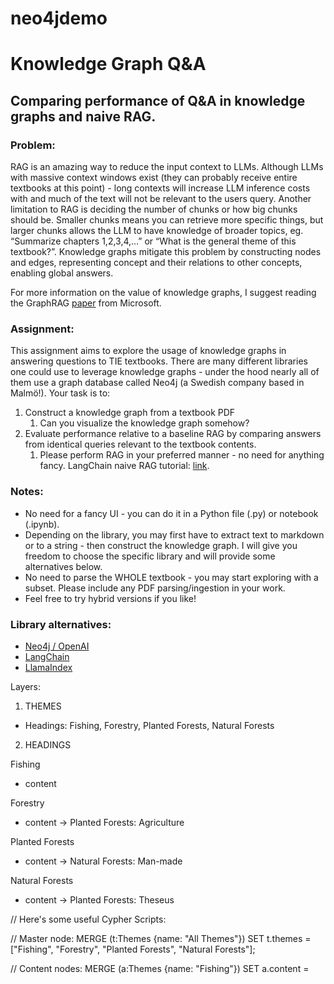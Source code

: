 # neo4jdemo

# Knowledge Graph Q&A

## Comparing performance of Q&A in knowledge graphs and naive RAG.

### Problem: 

RAG is an amazing way to reduce the input context to LLMs. Although LLMs with massive context windows exist (they can probably receive entire textbooks at this point) - long contexts will increase LLM inference costs with and much of the text will not be relevant to the users query. Another limitation to RAG is deciding the number of chunks or how big chunks should be. Smaller chunks means you can retrieve more specific things, but larger chunks allows the LLM to have knowledge of broader topics, eg. “Summarize chapters 1,2,3,4,…” or “What is the general theme of this textbook?”. Knowledge graphs mitigate this problem by constructing nodes and edges, representing concept and their relations to other concepts, enabling global answers.

For more information on the value of knowledge graphs, I suggest reading the GraphRAG [paper](https://microsoft.github.io/graphrag/#graphrag-vs-baseline-rag) from Microsoft.

### Assignment:

This assignment aims to explore the usage of knowledge graphs in answering questions to TIE textbooks. There are many different libraries one could use to leverage knowledge graphs - under the hood nearly all of them use a graph database called Neo4j (a Swedish company based in Malmö!). Your task is to:

1. Construct a knowledge graph from a textbook PDF 
   1. Can you visualize the knowledge graph somehow?
2. Evaluate performance relative to a baseline RAG by comparing answers from identical queries relevant to the textbook contents.
   1. Please perform RAG in your preferred manner - no need for anything fancy. LangChain naive RAG tutorial: [link](https://python.langchain.com/docs/tutorials/rag/).

### Notes:

* No need for a fancy UI - you can do it in a Python file (.py) or notebook (.ipynb).
* Depending on the library, you may first have to extract text to markdown or to a string - then construct the knowledge graph. I will give you freedom to choose the specific library and will provide some alternatives below.
* No need to parse the WHOLE textbook - you may start exploring with a subset. Please include any PDF parsing/ingestion in your work.
* Feel free to try hybrid versions if you like!

### Library alternatives:

* [Neo4j / OpenAI](https://neo4j.com/blog/news/graphrag-python-package/)
* [LangChain](https://neo4j.com/labs/genai-ecosystem/langchain/#\_knowledge_graph_construction)
* [LlamaIndex](https://neo4j.com/labs/genai-ecosystem/llamaindex/)


Layers:

1. THEMES
- Headings: Fishing, Forestry, Planted Forests, Natural Forests

2. HEADINGS

Fishing
- content

Forestry
- content
-> Planted Forests: Agriculture

Planted Forests
- content
-> Natural Forests: Man-made

Natural Forests
- content
-> Planted Forests: Theseus


// Here's some useful Cypher Scripts:

// Master node:
MERGE (t:Themes {name: "All Themes"})
SET t.themes = ["Fishing", "Forestry", "Planted Forests", "Natural Forests"];

// Content nodes:
MERGE (a:Themes {name: "Fishing"})
SET a.content = <str>
